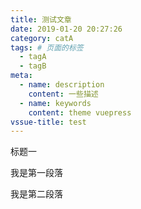 ```yaml
---
title: 测试文章
date: 2019-01-20 20:27:26
category: catA
tags: # 页面的标签
  - tagA
  - tagB
meta:
  - name: description
    content: 一些描述
  - name: keywords
    content: theme vuepress
vssue-title: test
---
```

标题一

我是第一段落

<!-- more -->

我是第二段落